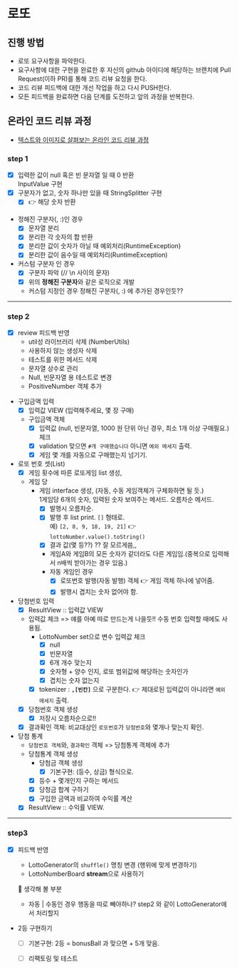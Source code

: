 # 로또
## 진행 방법
* 로또 요구사항을 파악한다.
* 요구사항에 대한 구현을 완료한 후 자신의 github 아이디에 해당하는 브랜치에 Pull Request(이하 PR)를 통해 코드 리뷰 요청을 한다.
* 코드 리뷰 피드백에 대한 개선 작업을 하고 다시 PUSH한다.
* 모든 피드백을 완료하면 다음 단계를 도전하고 앞의 과정을 반복한다.

## 온라인 코드 리뷰 과정
* [텍스트와 이미지로 살펴보는 온라인 코드 리뷰 과정](https://github.com/next-step/nextstep-docs/tree/master/codereview)

### step 1
- [x] 입력한 값이 null 혹은 빈 문자열 일 때 0 반환  
    InputValue 구현
- [x] 구분자가 없고, 숫자 하나만 있을 때
    StringSplitter 구현      
  - [x] 👉 해당 숫자 반환  
    
- 정해진 구분자(, :)인 경우 
    - [x] 문자열 분리
    - [x] 분리한 각 숫자의 합 반환
    - [x] 분리한 값이 숫자가 아닐 때 예외처리(RuntimeException)
    - [x] 분리한 값이 음수일 때 예외처리(RuntimeException)

- 커스텀 구분자 인 경우
    - [x] 구분자 파악 (// \n 사이의 문자)
    - [x] 위의 **정해진 구분자**와 같은 로직으로 개발
    - 커스텀 지정인 경우 정해진 구분자(, :) 에 추가된 경우인듯??

----

### step 2
- [x] review 피드백 반영
  - util성 라이브러리 삭제 (NumberUtils)
  - 사용하지 않는 생성자 삭제
  - 테스트를 위한 메서드 삭제
  - 문자열 상수로 관리
  - Null, 빈문자열 용 테스트로 변경
  - PositiveNumber 객체 추가

- 구입금액 입력
  - [x] 입력값 VIEW (입력해주세요, 몇 장 구매)
  - 구입금액 객체
    - [x] 입력값 (null, 빈문자열, 1000 원 단위 아닌 경우, 최소 1개 이상 구매필요.) 체크
    - [x] validation 맞으면 `#개 구매했습니다` 아니면 `예외 메세지` 출력.
    - [x] 게임 몇 개를 자동으로 구매했는지 넘기기.
  
- 로또 번호 셋(List)  
  - [x] 게임 횟수에 따른 로또게임 list 생성,
  - 게임 당
    - 게임 interface 생성, (자동, 수동 게임객체가 구체화하면 될 듯.)   
        1게임당 6개의 숫자, 입력된 숫자 보여주는 메서드. 오름차순 메서드.
      - [x] 발행시 오름차순.
      - [x] 발행 후 list print. `[]` 형태로.  
          예) `[2, 8, 9, 18, 19, 21]` 👉 `lottoNumber.value().toString()`
      - [x] 결과 값(몇 등??)  ?? 잘 모르게씀,,  
      - 게임A와 게임B의 모든 숫자가 같더라도 다른 게임임.(중복으로 입력해서 n배씩 받아가는 경우 있음.) 
      - 자동 게임인 경우
        - [x] 로또번호 발행(자동 발행) 객체 👉 게임 객체 하나에 넣어줌.
        - [x] 발행시 겹치는 숫자 없어야 함.
  
- 당첨번호 입력
  - [x] ResultView :: 입력값 VIEW
  - 입력값 체크 => 얘를 아예 따로 만드는게 나을듯!! 수동 번호 입력할 때에도 사용됨.
    - LottoNumber set으로 변수 입력값 체크
      - [x] null 
      - [x] 빈문자열  
      - [x] 6개 개수 맞는지
      - [x] 숫자형 + 양수 인지, 로또 범위값에 해당하는 숫자인가
      - [x] 겹치는 숫자 없는지
    - [x] tokenizer : **`,[빈칸]`** 으로 구분한다.
      👉 제대로된 입력값이 아니라면 `예외 메세지` 출력.
    
  - [X] 당첨번호 객체 생성
    - [x] 저장시 오름차순으로!!
  - [x] 결과확인 객체: 비교대상인 `로또번호`가 `당첨번호`와 몇개나 맞는지 확인. 
  
- 당첨 통계
  - `당첨번호 객체`와, `결과확인` 객체 => 당첨통계 객체에 추가
  - 당첨통계 객체 생성  
    - 당첨금 객체 생성
      - [x] 기본구현: (등수, 상금) 형식으로.
    - [x] 등수 + 몇개인지 구하는 메서드
    - [x] 당청금 합계 구하기
    - [x] 구입한 금액과 비교하여 수익률 계산
  - [x] ResultView :: 수익률 VIEW.

----

### step3
- [x] 피드백 반영
  - LottoGenerator의 `shuffle()` 명칭 변경 (행위에 맞게 변경하기)
  - LottoNumberBoard **stream**으로 사용하기
  
  👀 생각해 볼 부분 
    - 자동 | 수동인 경우 행동을 따로 빼야하나? step2 와 같이 LottoGenerator에서 처리할지

- 2등 구현하기
  - [ ] 기본구현: 2등 = bonusBall 과 맞으면 + 5개 맞음.
  - [ ] 리팩토링 및 테스트 

